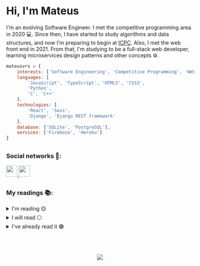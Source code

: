 # Hi, I'm Mateus

I'm an evolving Software Engineer. I met the competitive programming area in 2020 :computer:. Since then, I have started to study algorithms and data structures, and now I'm preparing to begin at [ICPC](https://icpc.global/). Also, I met the web front end in 2021. From that, I'm studying to be a full-stack web developer, learning microservices design patterns and other concepts :gear:.

```javascript
mateusvrs = {
    interests: ['Software Engineering', 'Competitive Programming', 'Web Development'],
    languages: [
        'JavaScript', 'TypeScript', 'HTML5', 'CSS3',
        'Python',
        'C', 'C++'
    ],
    technologies: [
        'React', 'Sass',
        'Django', 'Django REST framework'
    ],
    database: ['SQLite', 'PostgreSQL'],
    services: ['Firebase', 'Heroku']
}
```

##
  
### Social networks 📎:

<div>
  <a href = "mailto:mateusvrs.dev@gmail.com">
    <img height='30' src="https://img.shields.io/badge/-Gmail-%23333?style=for-the-badge&logo=gmail&logoColor=white">
  </a>
  <a href="https://www.linkedin.com/in/mateusvrs/">
    <img height='30'src="https://img.shields.io/badge/-LinkedIn-%230077B5?style=for-the-badge&logo=linkedin&logoColor=white">
  </a> 
</div>

##
  
### My readings 📚:
  
<div>
  <details>
    <summary>I'm reading 🟡</summary>
    <ul>
      <li>Clean Architecture: A Craftsman's Guide to Software Structure and Design - Uncle Bob</li>
      <li>Competitive Programming 4 (Book 1) - Felix, Steven, Suhendry</li>
    </ul>
  </details>
  
  <details>
    <summary>I will read ⚪</summary>
      <ul>
        <li>Introduction to Algorithms - Cormen 🟠 (Paused)</li>
        <li>Cracking the Coding Interview - McDowell 🟠 (Paused)</li>
        <li>Clean Code - Prentice Hall</li>
      </ul>
  </details>
  
  <details>
    <summary>I've already read it 🟢</summary>
      <ul>
        <li>The Clean Coder - Uncle Bob</li>
        <li>Learn C Programming - Packt</li>
        <li>HTML5 e CSS3: guia prático e visual - Alta Books</li>
      </ul>
  </details>
</div>
  
##
  
<div>
<br>
<a href="https://spotify-github-profile.vercel.app/api/view?uid=usfeb7knz9sp96r7uszwgkeiw&redirect=true"><p align='center'><img src='https://spotify-github-profile.vercel.app/api/view?uid=usfeb7knz9sp96r7uszwgkeiw&cover_image=true&theme=default'><p></a>
<div>
  
##
